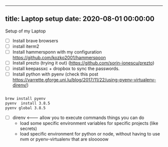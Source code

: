 
---
title: Laptop setup
date: 2020-08-01 00:00:00
---


Setup of my Laptop
  - [ ] Install brave browsers 
  - [ ] install iterm2
  - [ ] Install hammersponn with my configuration https://github.com/kozko2001/hammerspoon
  - [ ] Install prezto (trying it out) (https://github.com/sorin-ionescu/prezto)
  - [ ] install keepassxc + dropbox to sync the passwords.
  - [ ] Install python with pyenv (check this post https://varrette.gforge.uni.lu/blog/2017/11/22/using-pyenv-virtualenv-direnv/)

```bash

brew install pyenv
pyenv  install 3.8.5
pyenv global 3.8.5
```
  - [ ] direnv <--- allow you to execute commands things you can do
      - load some specific environment variables for specific projects (like secrets)
      - load specific environment for python or node, without having to use nvm or pyenv-virtualenv that are slooooow
